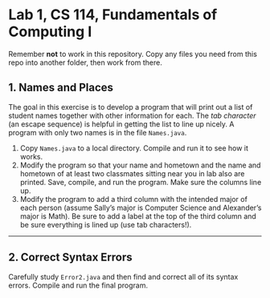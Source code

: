 # Lab 1, CS 114, Fundamentals of Computing I

Remember **not** to work in this repository. Copy any files you need from this repo into another folder, then work from there.

## 1. Names and Places

The goal in this exercise is to develop a program that will print out a list of student names together with other information for each. The _tab character_ (an escape sequence) is helpful in getting the list to line up nicely. A program with only two names is in the file `Names.java`.

1. Copy `Names.java` to a local directory. Compile and run it to see how it works.
2. Modify the program so that your name and hometown and the name and hometown of at least two classmates sitting near
you in lab also are printed. Save, compile, and run the program. Make sure the columns line up.
3. Modify the program to add a third column with the intended major of each person (assume Sally’s major is Computer
Science and Alexander’s major is Math). Be sure to add a label at the top of the third column and be sure everything is lined up (use tab characters!).

---

## 2. Correct Syntax Errors

Carefully study `Error2.java` and then find and correct all of its syntax errors. Compile and run the final program.

